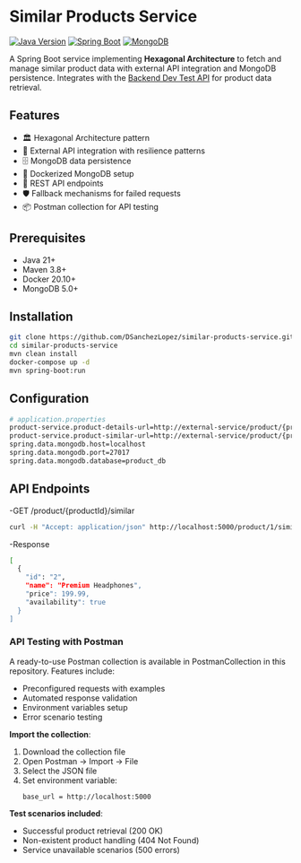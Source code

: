 # Similar Products Service

[![Java Version](https://img.shields.io/badge/Java-21%2B-blue)](https://adoptium.net/)
[![Spring Boot](https://img.shields.io/badge/Spring_Boot-3.1%2B-brightgreen)](https://spring.io/projects/spring-boot)
[![MongoDB](https://img.shields.io/badge/MongoDB-5.0%2B-green)](https://www.mongodb.com/)

A Spring Boot service implementing **Hexagonal Architecture** to fetch and manage similar product data with external API integration and MongoDB persistence. Integrates with the [Backend Dev Test API](https://github.com/dalogax/backendDevTest) for product data retrieval.

## Features
- 🏛️ Hexagonal Architecture pattern
- 🔄 External API integration with resilience patterns
- 🗄️ MongoDB data persistence
- 🐳 Dockerized MongoDB setup
- 📡 REST API endpoints
- 🛡️ Fallback mechanisms for failed requests
-  📦 Postman collection for API testing

## Prerequisites
- Java 21+
- Maven 3.8+
- Docker 20.10+
- MongoDB 5.0+

## Installation
```bash
git clone https://github.com/DSanchezLopez/similar-products-service.git
cd similar-products-service
mvn clean install
docker-compose up -d
mvn spring-boot:run
````
## Configuration
```bash
# application.properties
product-service.product-details-url=http://external-service/product/{productId}
product-service.product-similar-url=http://external-service/product/{productId}/similarids
spring.data.mongodb.host=localhost
spring.data.mongodb.port=27017
spring.data.mongodb.database=product_db
````
## API Endpoints
-GET /product/{productId}/similar
```bash
curl -H "Accept: application/json" http://localhost:5000/product/1/similar
````
-Response
```bash
[
  {
    "id": "2",
    "name": "Premium Headphones",
    "price": 199.99,
    "availability": true
  }
]
````
### API Testing with Postman
A ready-to-use Postman collection is available in PostmanCollection in this repository.
Features include:
- Preconfigured requests with examples
- Automated response validation
- Environment variables setup
- Error scenario testing

**Import the collection**:
1. Download the collection file
2. Open Postman → Import → File
3. Select the JSON file
4. Set environment variable:
   ```text
   base_url = http://localhost:5000
   ```

**Test scenarios included**:
- Successful product retrieval (200 OK)
- Non-existent product handling (404 Not Found)
- Service unavailable scenarios (500 errors)
